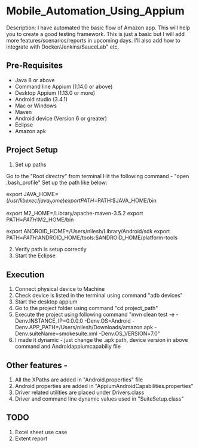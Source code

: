 # Mobile_Automation_Using_Appium

Description:
I have automated the basic flow of Amazon app. This will help you to create a good testing framework. This is just a basic but I will add more features/scenarios/reports in upcoming days. I'll also add how to integrate with Docker/Jenkins/SauceLab" etc.   

Pre-Requisites
--------------

- Java 8 or above
- Command line Appium (1.14.0 or above)
- Desktop Appium (1.13.0 or more) 
- Android studio (3.4.1)
- Mac or Windows 
- Maven 
- Android device (Version 6 or greater)
- Eclipse 
- Amazon apk 



Project Setup
---------------

1. Set up paths

Go to the "Root directry" from terminal
Hit the following command - "open .bash_profile"
Set up the path like below: 

export JAVA_HOME=$(/usr/libexec/java_home)
export PATH=$PATH:$JAVA_HOME/bin

export M2_HOME=/Library/apache-maven-3.5.2
export PATH=$PATH:$M2_HOME/bin

export ANDROID_HOME=/Users/nilesh/Library/Android/sdk
export PATH=${PATH}:$ANDROID_HOME/tools:$ANDROID_HOME/platform-tools

2. Verify path is setup correctly 
3. Start the Eclipse


Execution
----------

1. Connect physical device to Machine 
2. Check device is listed in the terminal using command "adb devices"
3. Start the desktop appium 
3. Go to the project folder using command "cd project_path"
4. Execute the project using following command "mvn clean test -e -Denv.INSTANCE_IP=0.0.0.0 -Denv.OS=Android -Denv.APP_PATH=/Users/nilesh/Downloads/amazon.apk -Denv.suiteName=smokesuite.xml -Denv.OS_VERSION=7.0" 
5. I made it dynamic - just change the .apk path, device version in above command and Androidappiumcapabiliy file


Other features -
-----------------
1. All the XPaths are added in "Android.properties" file 
2. Android properties are added in "AppiumAndroidCapabilities.properties"
3. Driver related utilities are placed under Drivers.class
4. Driver and command line dynamic values used in "SuiteSetup.class"

TODO 
---------------
1. Excel sheet use case
2. Extent report 
